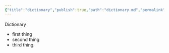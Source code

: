 ```yaml
---
{"title":"dictionary","publish":true,"path":"dictionary.md","permalink":"/dictionary/","PassFrontmatter":true}
---
```


Dictionary

- first thing
- second thing
- third thing
